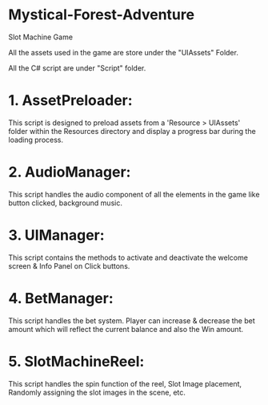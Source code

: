 # Mystical-Forest-Adventure
 Slot Machine Game

All the  assets used in the game are store under the "UIAssets" Folder.

All the C# script are under "Script" folder.

# 1. AssetPreloader:
This script is designed to preload assets from a 'Resource > UIAssets' folder within the Resources directory and display a progress bar during the loading process.

# 2. AudioManager:
This script handles the audio component of all the elements in the game like button clicked, background music.

# 3. UIManager:
This script contains the methods to activate and deactivate the welcome screen & Info Panel on Click buttons.

# 4. BetManager:
This script handles the bet system. Player can increase & decrease the bet amount which will reflect the current balance and also the Win amount.

# 5. SlotMachineReel:
This script handles the spin function of the reel, Slot Image placement, Randomly assigning the slot images in the scene, etc.

